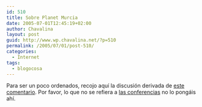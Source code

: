 ```yaml
---
id: 510
title: Sobre Planet Murcia
date: 2005-07-01T12:45:19+02:00
author: Chavalina
layout: post
guid: http://www.wp.chavalina.net/?p=510
permalink: /2005/07/01/post-510/
categories:
  - Internet
tags:
  - blogocosa
---
```

Para ser un poco ordenados, recojo aqu&iacute; la discusi&oacute;n derivada de <a href="http://www.chavalina.net/comentar.php?idpost=508#c5029" target="_blank">este comentario</a>. Por favor, lo que no se refiera a <a href="http://www.chavalina.net/comentar.php?idpost=508" target="_blank">las conferencias</a> no lo pongáis ah&iacute;.